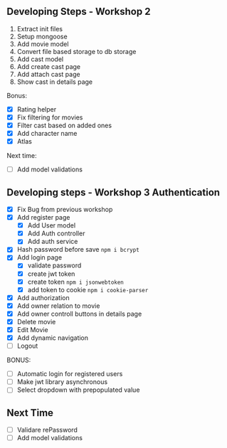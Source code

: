 ## Developing Steps - Workshop 2

1. Extract init files
2. Setup mongoose
3. Add movie model
4. Convert file based storage to db storage
5. Add cast model
6. Add create cast page
7. Add attach cast page
8. Show cast in details page

Bonus:
- [X] Rating helper
- [X] Fix filtering for movies
- [X] Filter cast based on added ones
- [X] Add character name
- [X] Atlas

Next time:
- [ ] Add model validations

## Developing steps - Workshop 3 Authentication
- [X] Fix Bug from previous workshop
- [x] Add register page
    - [x] Add User model
    - [x] Add Auth controller
    - [x] Add auth service
- [x] Hash password before save `npm i bcrypt`
- [x] Add login page
    - [x] validate password
    - [x] create jwt token
    - [x] create token `npm i jsonwebtoken`
    - [x] add token to cookie  `npm i cookie-parser`
- [x] Add authorization
- [x] Add owner relation to movie 
- [x] Add owner controll buttons in details page
- [x] Delete movie
- [x] Edit Movie  
- [x] Add dynamic navigation
- [ ] Logout 

BONUS:
- [ ] Automatic login for registered users
- [ ] Make jwt library asynchronous
- [ ] Select dropdown with prepopulated value

## Next Time
- [ ] Validare rePassword
- [ ] Add model validations
